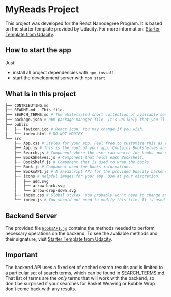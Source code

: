 # MyReads Project

This project was developed for the React Nanodegree Program. It is based on the starter template provided by Udacity. For more information: [Starter Template from Udacity](https://github.com/udacity/reactnd-project-myreads-starter).

## How to start the app

Just:

* install all project dependencies with `npm install`
* start the development server with `npm start`

## What Is in this project
```bash
├── CONTRIBUTING.md
├── README.md - This file.
├── SEARCH_TERMS.md # The whitelisted short collection of available search terms for you to use with your app.
├── package.json # npm package manager file. It's unlikely that you'll need to modify this.
├── public
│   ├── favicon.ico # React Icon, You may change if you wish.
│   └── index.html # DO NOT MODIFY
└── src
    ├── App.css # Styles for your app. Feel free to customize this as you desire.
    ├── App.js # This is the root of your app. Contains Bookshelves and Search component.
    ├── Search.js # Component where the user can search for books and set their shelves.
    ├── BookShelves.js # Component that holds each Bookshelf. 
    ├── BookShelf.js # Component that is used to wrap the books.
    ├── Book.js # Component used for books informations.
    ├── BooksAPI.js # A JavaScript API for the provided Udacity backend. Instructions for the methods are below.
    ├── icons # Helpful images for your app. Use at your discretion.
    │   ├── add.svg
    │   ├── arrow-back.svg
    │   └── arrow-drop-down.svg
    ├── index.css # Global styles. You probably won't need to change anything here.
    └── index.js # You should not need to modify this file. It is used for DOM rendering only.
```

## Backend Server

The provided file [`BooksAPI.js`](src/BooksAPI.js) contains the methods needed to perform necessary operations on the backend. To see the avaliable methods and their signature, visit  [Starter Template from Udacity](https://github.com/udacity/reactnd-project-myreads-starter).

## Important
The backend API uses a fixed set of cached search results and is limited to a particular set of search terms, which can be found in [SEARCH_TERMS.md](SEARCH_TERMS.md). That list of terms are the _only_ terms that will work with the backend, so don't be surprised if your searches for Basket Weaving or Bubble Wrap don't come back with any results.
